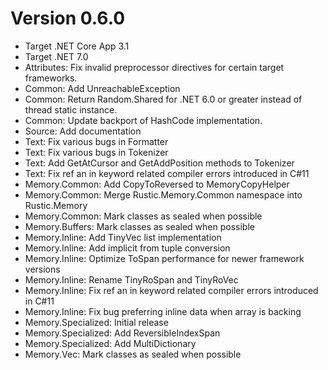 # Version 0.6.0

- Target .NET Core App 3.1
- Target .NET 7.0
- Attributes: Fix invalid preprocessor directives for certain target frameworks.
- Common: Add UnreachableException
- Common: Return Random.Shared for .NET 6.0 or greater instead of thread static instance.
- Common: Update backport of HashCode implementation.
- Source: Add documentation
- Text: Fix various bugs in Formatter
- Text: Fix various bugs in Tokenizer
- Text: Add GetAtCursor and GetAddPosition methods to Tokenizer
- Text: Fix ref an in keyword related compiler errors introduced in C#11
- Memory.Common: Add CopyToReversed to MemoryCopyHelper
- Memory.Common: Merge Rustic.Memory.Common namespace into Rustic.Memory
- Memory.Common: Mark classes as sealed when possible
- Memory.Buffers: Mark classes as sealed when possible
- Memory.Inline: Add TinyVec list implementation
- Memory.Inline: Add implicit from tuple conversion
- Memory.Inline: Optimize ToSpan performance for newer framework versions
- Memory.Inline: Rename TinyRoSpan and TinyRoVec
- Memory.Inline: Fix ref an in keyword related compiler errors introduced in C#11
- Memory.Inline: Fix bug preferring inline data when array is backing
- Memory.Specialized: Initial release
- Memory.Specialized: Add ReversibleIndexSpan
- Memory.Specialized: Add MultiDictionary
- Memory.Vec: Mark classes as sealed when possible
